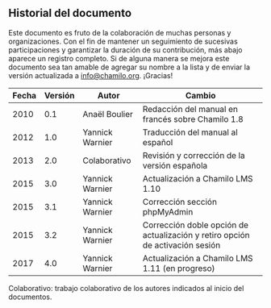## Historial del documento

Este documento es fruto de la colaboración de muchas personas y organizaciones. Con el fin de mantener un seguimiento de sucesivas participaciones y garantizar la duración de su contribución, más abajo aparece un registro completo. Si de alguna manera se mejora este documento sea tan amable de agregar su nombre a la lista y de enviar la versión actualizada a info@chamilo.org. ¡Gracias!

| Fecha | Versión | Autor | Cambio |
| --- | --- | --- | --- |
| 2010 | 0.1 | Anaël Boulier | Redacción del manual en francés sobre Chamilo 1.8 |
| 2012 | 1.0 | Yannick Warnier | Traducción del manual al español |
| 2013 | 2.0 | Colaborativo | Revisión y corrección de la versión española |
| 2015 | 3.0 | Yannick Warnier | Actualización a Chamilo LMS 1.10 |
| 2015 | 3.1 | Yannick Warnier | Corrección sección phpMyAdmin |
| 2015 | 3.2 | Yannick Warnier | Corrección doble opción de actualización y retiro opción de activación sesión |
| 2017 | 4.0 | Yannick Warnier | Actualización a Chamilo LMS 1.11 (en progreso) |

Colaborativo: trabajo colaborativo de los autores indicados al inicio del documentos.